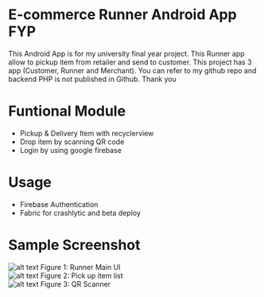 # E-commerce Runner Android App FYP
This Android App is for my university final year project. This Runner app allow to pickup item from retailer and send to customer. This project has 3 app (Customer, Runner and Merchant). You can refer to my github repo and backend PHP is not published in Github. Thank you


# Funtional Module
- Pickup & Delivery Item with recyclerview 
- Drop item by scanning QR code
- Login by using google firebase 

# Usage
- Firebase Authentication
- Fabric for crashlytic and beta deploy

# Sample Screenshot

![alt text](https://s15.postimg.cc/nim6xo79n/runner.jpg) Figure 1: Runner Main UI</br>
![alt text](https://s15.postimg.cc/ulu2da4zf/runner_pick_item.jpg)  Figure 2: Pick up item list</br>
![alt text](https://s15.postimg.cc/78w0v3wp7/Screenshot_20180814-181136.png)  Figure 3: QR Scanner</br>
